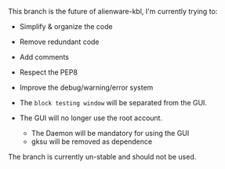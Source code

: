 This branch is the future of alienware-kbl, I'm currently trying to:

+ Simplify & organize the code
+ Remove redundant code
+ Add comments
+ Respect the PEP8
+ Improve the debug/warning/error system

+ The `block testing window` will be separated from the GUI.
+ The GUI will no longer use the root account.
    * The Daemon will be mandatory for using the GUI
    * gksu will be removed as dependence

The branch is currently un-stable and should not be used.


